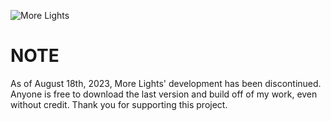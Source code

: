 ![More Lights](https://i.imgur.com/CVyssJR.png)

# NOTE
As of August 18th, 2023, More Lights' development has been discontinued. Anyone is free to download the last version and build off of my work, even without credit. Thank you for supporting this project. 
